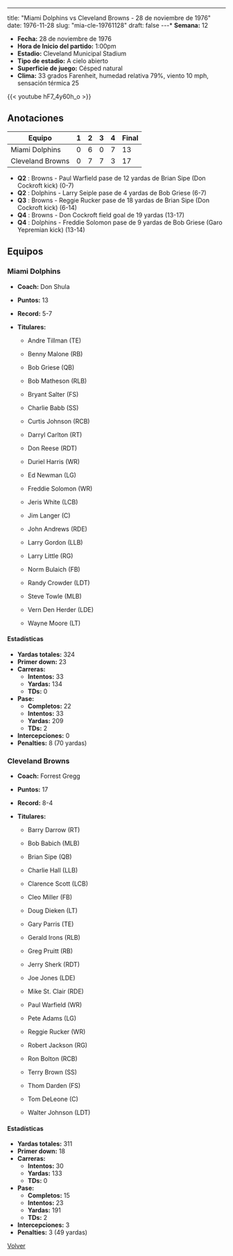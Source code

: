 ---
title: "Miami Dolphins vs Cleveland Browns - 28 de noviembre de 1976"
date: 1976-11-28
slug: "mia-cle-19761128"
draft: false
---* **Semana:** 12
* **Fecha:** 28 de noviembre de 1976
* **Hora de Inicio del partido:** 1:00pm
* **Estadio:** Cleveland Municipal Stadium
* **Tipo de estadio:** A cielo abierto
* **Superficie de juego:** Césped natural
* **Clima:** 33 grados Farenheit, humedad relativa 79%, viento 10 mph, sensación térmica 25

{{< youtube hF7_4y60h_o >}}


## Anotaciones
| Equipo | 1 | 2 | 3 | 4 | Final |
|--------|---|---|---|---|-------|
| Miami Dolphins  | 0 | 6 | 0 | 7  | 13 |
| Cleveland Browns  | 0 | 7 | 7 | 3  | 17 |
* **Q2** : Browns - Paul Warfield pase de 12 yardas de Brian Sipe (Don Cockroft kick) (0-7)
* **Q2** : Dolphins - Larry Seiple pase de 4 yardas de Bob Griese (6-7)
* **Q3** : Browns - Reggie Rucker pase de 18 yardas de Brian Sipe (Don Cockroft kick) (6-14)
* **Q4** : Browns - Don Cockroft field goal de 19 yardas (13-17)
* **Q4** : Dolphins - Freddie Solomon pase de 9 yardas de Bob Griese (Garo Yepremian kick) (13-14)


## Equipos


### Miami Dolphins
* **Coach:** Don Shula
* **Puntos:** 13
* **Record:** 5-7
* **Titulares:** 

  * Andre Tillman (TE) 

  * Benny Malone (RB) 

  * Bob Griese (QB) 

  * Bob Matheson (RLB) 

  * Bryant Salter (FS) 

  * Charlie Babb (SS) 

  * Curtis Johnson (RCB) 

  * Darryl Carlton (RT) 

  * Don Reese (RDT) 

  * Duriel Harris (WR) 

  * Ed Newman (LG) 

  * Freddie Solomon (WR) 

  * Jeris White (LCB) 

  * Jim Langer (C) 

  * John Andrews (RDE) 

  * Larry Gordon (LLB) 

  * Larry Little (RG) 

  * Norm Bulaich (FB) 

  * Randy Crowder (LDT) 

  * Steve Towle (MLB) 

  * Vern Den Herder (LDE) 

  * Wayne Moore (LT) 

#### Estadísticas
* **Yardas totales:** 324
* **Primer down:** 23
* **Carreras:**
  * **Intentos:** 33
  * **Yardas:** 134
  * **TDs:** 0
* **Pase:**
  * **Completos:** 22
  * **Intentos:** 33
  * **Yardas:** 209
  * **TDs:** 2
* **Intercepciones:** 0
* **Penalties:** 8 (70 yardas)

### Cleveland Browns
* **Coach:** Forrest Gregg
* **Puntos:** 17
* **Record:** 8-4
* **Titulares:** 

  * Barry Darrow (RT) 

  * Bob Babich (MLB) 

  * Brian Sipe (QB) 

  * Charlie Hall (LLB) 

  * Clarence Scott (LCB) 

  * Cleo Miller (FB) 

  * Doug Dieken (LT) 

  * Gary Parris (TE) 

  * Gerald Irons (RLB) 

  * Greg Pruitt (RB) 

  * Jerry Sherk (RDT) 

  * Joe Jones (LDE) 

  * Mike St. Clair (RDE) 

  * Paul Warfield (WR) 

  * Pete Adams (LG) 

  * Reggie Rucker (WR) 

  * Robert Jackson (RG) 

  * Ron Bolton (RCB) 

  * Terry Brown (SS) 

  * Thom Darden (FS) 

  * Tom DeLeone (C) 

  * Walter Johnson (LDT) 

#### Estadísticas
* **Yardas totales:** 311
* **Primer down:** 18
* **Carreras:**
  * **Intentos:** 30
  * **Yardas:** 133
  * **TDs:** 0
* **Pase:**
  * **Completos:** 15
  * **Intentos:** 23
  * **Yardas:** 191
  * **TDs:** 2
* **Intercepciones:** 3
* **Penalties:** 3 (49 yardas)


[Volver](/historia/1976)
